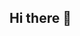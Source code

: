 ## Hi there 👋

<!--
**hallockO/hallockO** is a ✨ _special_ ✨ repository because its `README.md` (this file) appears on your GitHub profile.

Here are some ideas to get you started:

- 🔭 I’m currently working on STUFF
- 🌱 I’m currently learning CS
- 👯 I’m looking to collaborate on PROJECTS
- 🤔 I’m looking for help with CS 2100
- 💬 Ask me about ANYTHING
- 📫 How to reach me: MESSAGES
- 😄 Pronouns: HE/HIM
- ⚡ Fun fact: IDK
-->
